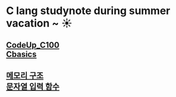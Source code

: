 # C lang studynote during summer vacation ~ ☀️

[CodeUp_C100](https://codeup.kr/problemsetsol.php?psid=23)<br>
[Cbasics](https://opentutorials.org/module/3921/23494)
---

[메모리 구조](http://www.tcpschool.com/c/c_memory_structure)<br>
[문자열 입력 함수](https://iridescent-zeal.tistory.com/2)
---
